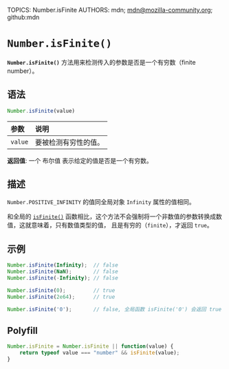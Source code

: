 TOPICS: Number.isFinite
AUTHORS: mdn; mdn@mozilla-community.org; github:mdn

# `Number.isFinite()`

**`Number.isFinite()`** 方法用来检测传入的参数是否是一个有穷数（finite number）。

## 语法

```javascript
Number.isFinite(value)
```

| 参数 | 说明 |
| :-- | :-- |
| `value` | 要被检测有穷性的值。|

**返回值**: 一个 布尔值 表示给定的值是否是一个有穷数。

## 描述

`Number.POSITIVE_INFINITY` 的值同全局对象 `Infinity` 属性的值相同。

和全局的 [`isFinite()`](/zh-hans/webfrontend/isFinite) 函数相比，这个方法不会强制将一个非数值的参数转换成数值，这就意味着，只有数值类型的值，
且是有穷的（`finite`），才返回 `true`。

## 示例

```javascript
Number.isFinite(Infinity);  // false
Number.isFinite(NaN);       // false
Number.isFinite(-Infinity); // false

Number.isFinite(0);         // true
Number.isFinite(2e64);      // true

Number.isFinite('0');       // false, 全局函数 isFinite('0') 会返回 true
```

## Polyfill

```javascript
Number.isFinite = Number.isFinite || function(value) {
    return typeof value === "number" && isFinite(value);
}
```
